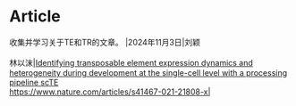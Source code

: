 # Article

收集并学习关于TE和TR的文章。
|2024年11月3日|刘颖<br><br>林以沫|[Identifying transposable element expression dynamics and heterogeneity during development at the single-cell level with a processing pipeline scTE](https://github.com/DrmBee/Article/blob/2a79b7e946a26d4466d8dd7a9eff085e484a1125/TE/20241104-%E5%88%98%E9%A2%96-report-Identifying%20transposable%20element%20expression%20dynamics%20and%20heterogeneity%20during%20development%20at%20the%20single-cell%20level%20with%20a%20processing%20pipeline%20scTE.pptx)<br>https://www.nature.com/articles/s41467-021-21808-x|
